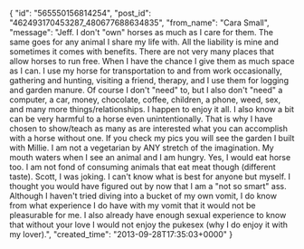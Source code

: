  {
   "id": "565550156814254",
   "post_id": "462493170453287_480677688634835",
   "from_name": "Cara Small",
   "message": "Jeff. I don't \"own\" horses as much as I care for them. The same goes for any animal I share my life with. All the liability is mine and sometimes it comes with benefits. There are not very many places that allow horses to run free. When I have the chance I give them as much space as I can. I use my horse for transportation to and from work occasionally, gathering and hunting, visiting a friend, therapy, and I use them for logging and garden manure. Of course I don't \"need\" to, but I also don't \"need\" a computer, a car, money, chocolate, coffee, children, a phone, weed, sex, and many more things/relationships. I happen to enjoy it all. I also know a bit can be very harmful to a horse even unintentionally. That is why I have chosen to show/teach as many as are interested what you can accomplish with a horse without one. If you check my pics you will see the garden I built with Millie. I am not a vegetarian by ANY stretch of the imagination. My mouth waters when I see an animal and I am hungry. Yes, I would eat horse too. I am not fond of consuming animals that eat meat though (different taste). Scott, I was joking. I can't know what is best for anyone but myself. I thought you would have figured out by now that I am a \"not so smart\" ass. Although I haven't tried diving into a bucket of my own vomit, I do know from what experience I do have with my vomit that it would not be pleasurable for me. I also already have enough sexual experience to know that without your love I would not enjoy the pukesex (why I do enjoy it with my lover).",
   "created_time": "2013-09-28T17:35:03+0000"
 }
